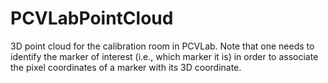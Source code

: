 # PCVLabPointCloud
3D point cloud for the calibration room in PCVLab.
Note that one needs to identify the marker of interest (i.e., which marker it is) in order to associate the pixel coordinates of a marker with its 3D coordinate.
